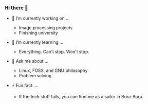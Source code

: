 ### Hi there 👋

- 🔭 I’m currently working on ...
  * Image processing projects
  * Finishing university

- 🌱 I’m currently learning ...
  * Everything. Can't stop. Won't stop.

- 💬 Ask me about ...
  * Linux, FOSS, and GNU philosophy
  * Problem solving
 
- ⚡ Fun fact: ...
  * If the tech stuff fails, you can find me as a sailor in Bora-Bora.
<!--
**ctsiaousis/ctsiaousis** is a ✨ _special_ ✨ repository because its `README.md` (this file) appears on your GitHub profile.

Here are some ideas to get you started:

- 🔭 I’m currently working on ...
- 🌱 I’m currently learning ...
- 👯 I’m looking to collaborate on ...
- 🤔 I’m looking for help with ...
- 💬 Ask me about ...
- 📫 How to reach me: ...
- 😄 Pronouns: ...
- ⚡ Fun fact: ...
-->
